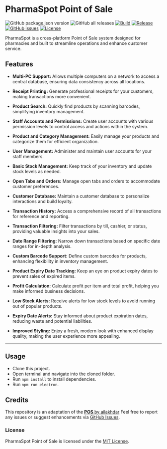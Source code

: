 # PharmaSpot Point of Sale
![GitHub package.json version](https://img.shields.io/github/package-json/v/drkNsubuga/PharmaSpot)
![GitHub all releases](https://img.shields.io/github/downloads/drkNsubuga/PharmaSpot/total)
[![Build](https://github.com/drkNsubuga/PharmaSpot/actions/workflows/build.yml/badge.svg)](https://github.com/drkNsubuga/PharmaSpot/actions/workflows/build.yml)
[![Release](https://github.com/drkNsubuga/PharmaSpot/actions/workflows/release.yml/badge.svg)](https://github.com/drkNsubuga/PharmaSpot/actions/workflows/release.yml)
[![GitHub issues](https://img.shields.io/github/issues/drkNsubuga/PharmaSpot)](https://github.com/drkNsubuga/PharmaSpot)
[![License](https://img.shields.io/badge/license-MIT-blue.svg)](https://github.com/drkNsubuga/PharmaSpot/blob/main/LICENSE)

PharmaSpot is a cross-platform Point of Sale system designed for pharmacies and built to streamline operations and enhance customer service.

## Features

- **Multi-PC Support:** Allows multiple computers on a network to access a central database, ensuring data consistency across all locations.

- **Receipt Printing:** Generate professional receipts for your customers, making transactions more convenient.

- **Product Search:** Quickly find products by scanning barcodes, simplifying inventory management.

- **Staff Accounts and Permissions:** Create user accounts with various permission levels to control access and actions within the system.

- **Product and Category Management:** Easily manage your products and categorize them for efficient organization.

- **User Management:** Administer and maintain user accounts for your staff members.

- **Basic Stock Management:** Keep track of your inventory and update stock levels as needed.

- **Open Tabs and Orders:** Manage open tabs and orders to accommodate customer preferences.

- **Customer Database:** Maintain a customer database to personalize interactions and build loyalty.

- **Transaction History:** Access a comprehensive record of all transactions for reference and reporting.

- **Transaction Filtering:** Filter transactions by till, cashier, or status, providing valuable insights into your sales.

- **Date Range Filtering:** Narrow down transactions based on specific date ranges for in-depth analysis.

- **Custom Barcode Support:** Define custom barcodes for products, enhancing flexibility in inventory management.

- **Product Expiry Date Tracking:** Keep an eye on product expiry dates to prevent sales of expired items.

- **Profit Calculation:** Calculate profit per item and total profit, helping you make informed business decisions.

- **Low Stock Alerts:** Receive alerts for low stock levels to avoid running out of popular products.

- **Expiry Date Alerts:** Stay informed about product expiration dates, reducing waste and potential liabilities.

- **Improved Styling:** Enjoy a fresh, modern look with enhanced display quality, making the user experience more appealing.

---
## Usage
- Clone this project.
- Open terminal and navigate into the cloned folder.
- Run ```npm install``` to install dependencies.
- Run ```npm run electron```.
  
## Credits

This repository is an adaptation of the [**POS** by ailakhdar](https://github.com/ailakhdar/Store-POS)
Feel free to report any issues or suggest enhancements via [GitHub Issues](https://github.com/drkNsubuga/PharmaSpot/issues). 

### License

PharmaSpot Point of Sale is licensed under the [MIT License](https://github.com/drkNsubuga/PharmaSpot/blob/main/LICENSE).
